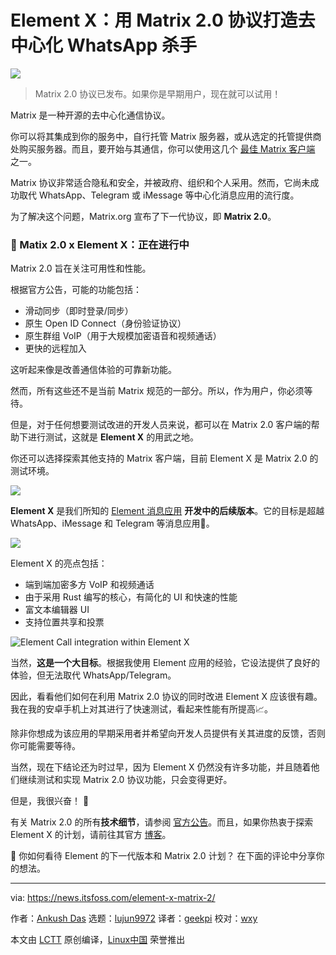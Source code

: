 [#]: subject: "Element X: Making a Decentralized WhatsApp Killer With Matrix 2.0"
[#]: via: "https://news.itsfoss.com/element-x-matrix-2/"
[#]: author: "Ankush Das https://news.itsfoss.com/author/ankush/"
[#]: collector: "lujun9972/lctt-scripts-1693450080"
[#]: translator: "geekpi"
[#]: reviewer: "wxy"
[#]: publisher: "wxy"
[#]: url: "https://linux.cn/article-16235-1.html"

Element X：用 Matrix 2.0 协议打造去中心化 WhatsApp 杀手
======

![][0]

> Matrix 2.0 协议已发布。如果你是早期用户，现在就可以试用！

Matrix 是一种开源的去中心化通信协议。

你可以将其集成到你的服务中，自行托管 Matrix 服务器，或从选定的托管提供商处购买服务器。而且，要开始与其通信，你可以使用这几个 [最佳 Matrix 客户端][1] 之一。

Matrix 协议非常适合隐私和安全，并被政府、组织和个人采用。然而，它尚未成功取代 WhatsApp、Telegram 或 iMessage 等中心化消息应用的流行度。

为了解决这个问题，Matrix.org 宣布了下一代协议，即 **Matrix 2.0**。

### 🚧 Matix 2.0 x Element X：正在进行中 

Matrix 2.0 旨在关注可用性和性能。

根据官方公告，可能的功能包括：

   * 滑动同步（即时登录/同步）
   * 原生 Open ID Connect（身份验证协议）
   * 原生群组 VoIP（用于大规模加密语音和视频通话）
   * 更快的远程加入

这听起来像是改善通信体验的可靠新功能。

然而，所有这些还不是当前 Matrix 规范的一部分。所以，作为用户，你必须等待。

但是，对于任何想要测试改进的开发人员来说，都可以在 Matrix 2.0 客户端的帮助下进行测试，这就是 **Element X** 的用武之地。

你还可以选择探索其他支持的 Matrix 客户端，目前 Element X 是 Matrix 2.0 的测试环境。

![][3]

**Element X** 是我们所知的 [Element 消息应用][4] **开发中的后续版本**。它的目标是超越 WhatsApp、iMessage 和 Telegram 等消息应用🤯。

![][5]

Element X 的亮点包括：

   * 端到端加密多方 VoIP 和视频通话
   * 由于采用 Rust 编写的核心，有简化的 UI 和快速的性能
   * 富文本编辑器 UI
   * 支持位置共享和投票

![Element Call integration within Element X][6]

当然，**这是一个大目标**。根据我使用 Element 应用的经验，它设法提供了良好的体验，但无法取代 WhatsApp/Telegram。

因此，看看他们如何在利用 Matrix 2.0 协议的同时改进 Element X 应该很有趣。我在我的安卓手机上对其进行了快速测试，看起来性能有所提高📈。

除非你想成为该应用的早期采用者并希望向开发人员提供有关其进度的反馈，否则你可能需要等待。

当然，现在下结论还为时过早，因为 Element X 仍然没有许多功能，并且随着他们继续测试和实现 Matrix 2.0 协议功能，只会变得更好。

但是，我很兴奋！ 🤩

有关 Matrix 2.0 的所有**技术细节**，请参阅 [官方公告][7]。而且，如果你热衷于探索 Element X 的计划，请前往其官方 [博客][8]。

💬 你如何看待 Element 的下一代版本和 Matrix 2.0 计划？ 在下面的评论中分享你的想法。

--------------------------------------------------------------------------------

via: https://news.itsfoss.com/element-x-matrix-2/

作者：[Ankush Das][a]
选题：[lujun9972][b]
译者：[geekpi](https://github.com/geekpi)
校对：[wxy](https://github.com/wxy)

本文由 [LCTT](https://github.com/LCTT/TranslateProject) 原创编译，[Linux中国](https://linux.cn/) 荣誉推出

[a]: https://news.itsfoss.com/author/ankush/
[b]: https://github.com/lujun9972
[1]: https://itsfoss.com/best-matrix-clients/
[3]: https://news.itsfoss.com/content/images/2023/09/element-x-screenshot.jpg
[4]: https://element.io/
[5]: https://news.itsfoss.com/content/images/2023/09/element-x-editor.png
[6]: https://news.itsfoss.com/content/images/2023/09/element-call.png
[7]: https://matrix.org/blog/2023/09/matrix-2-0/
[8]: https://element.io/blog/element-x-ignition/
[0]: https://img.linux.net.cn/data/attachment/album/202309/28/104903vzny14gjuudsy1o0.jpg